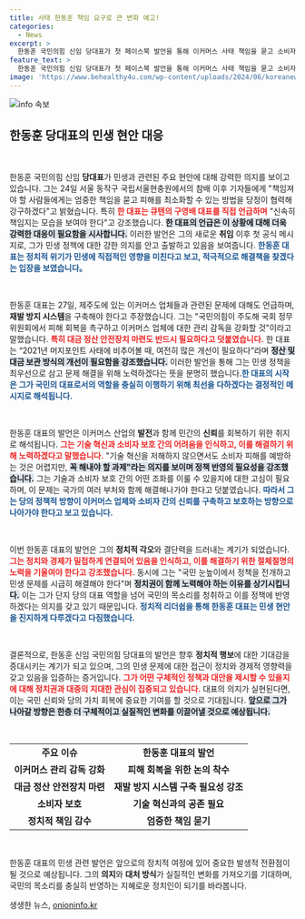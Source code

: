 ```yaml
---
title: 사태 한동훈 책임 요구로 큰 변화 예고!
categories:
  - News
excerpt: >
  한동훈 국민의힘 신임 당대표가 첫 페이스북 발언을 통해 이커머스 사태 책임을 묻고 소비자 보호 시스템 개선을 약속했다. 그는 기술 혁신과 소비자 피해 예방은 어렵지만 반드시 해내야 할 과제라고 강조하며 민생 중심의 정책 실현을 다짐했다. 이 소식이 주목받고 있다!
feature_text: >
  한동훈 국민의힘 신임 당대표가 첫 페이스북 발언을 통해 이커머스 사태 책임을 묻고 소비자 보호 시스템 개선을 약속했다. 그는 기술 혁신과 소비자 피해 예방은 어렵지만 반드시 해내야 할 과제라고 강조하며 민생 중심의 정책 실현을 다짐했다. 이 소식이 주목받고 있다!
image: 'https://www.behealthy4u.com/wp-content/uploads/2024/06/koreanews.jpg'
---
```


<p><img src="https://www.behealthy4u.com/wp-content/uploads/2024/06/koreanews.jpg" alt="info 속보" /></p>

<h2 data-ke-size="size26">한동훈 당대표의 민생 현안 대응</h2>

<p data-ke-size="size16">&nbsp;</p>

<p>한동훈 국민의힘 신임 <b>당대표</b>가 민생과 관련된 주요 현안에 대해 강력한 의지를 보이고 있습니다. 그는 24일 서울 동작구 국립서울현충원에서의 참배 이후 기자들에게 "책임져야 할 사람들에게는 엄중한 책임을 묻고 피해를 최소화할 수 있는 방법을 당정이 협력해 강구하겠다"고 밝혔습니다. 특히 <b><span style="color: #ee2323;">한 대표는 큐텐의 구영배 대표를 직접 언급하며</span></b> "신속히 책임지는 모습을 보여야 한다"고 강조했습니다. <b><span style="background-color: #21538527;">한 대표의 언급은 이 상황에 대해 더욱 강력한 대응이 필요함을 시사합니다.</span></b> 이러한 발언은 그의 새로운 <b>취임</b> 이후 첫 공식 메시지로, 그가 민생 정책에 대한 강한 의지를 안고 출발하고 있음을 보여줍니다. <b><span style="color: #1a5490;">한동훈 대표는 정치적 위기가 민생에 직접적인 영향을 미친다고 보고, 적극적으로 해결책을 찾겠다는 입장을 보였습니다。</span></b> </p>

<p data-ke-size="size16">&nbsp;</p>

<p>한동훈 대표는 27일, 제주도에 있는 이커머스 업체들과 관련된 문제에 대해도 언급하며, <b>재발 방지 시스템</b>을 구축해야 한다고 주장했습니다. 그는 "국민의힘이 주도해 국회 정무위원회에서 피해 회복을 촉구하고 이커머스 업체에 대한 관리 감독을 강화할 것"이라고 말했습니다. <b><span style="color: #ee2323;">특히 대금 정산 안전장치 마련도 반드시 필요하다고 덧붙였습니다.</span></b> 한 대표는 “2021년 머지포인트 사태에 비추어볼 때, 여전히 많은 개선이 필요하다”라며 <b><span style="background-color: #21538527;">정산 및 대금 보관 방식의 개선이 필요함을 강조했습니다.</span></b> 이러한 발언을 통해 그는 민생 정책을 최우선으로 삼고 문제 해결을 위해 노력하겠다는 뜻을 분명히 했습니다.<b><span style="color: #1a5490;">한 대표의 시작은 그가 국민의 대표로서의 역할을 충실히 이행하기 위해 최선을 다하겠다는 결정적인 메시지로 해석됩니다.</span></b></p>

<p data-ke-size="size16">&nbsp;</p>

<p>한동훈 대표의 발언은 이커머스 산업의 <b>발전</b>과 함께 민간의 <b>신뢰</b>를 회복하기 위한 취지로 해석됩니다. <b><span style="color: #ee2323;">그는 기술 혁신과 소비자 보호 간의 어려움을 인식하고, 이를 해결하기 위해 노력하겠다고 말했습니다.</span></b> "기술 혁신을 저해하지 않으면서도 소비자 피해를 예방하는 것은 어렵지만, <b><span style="background-color: #21538527;">꼭 해내야 할 과제"라는 의지를 보이며 정책 반영의 필요성을 강조했습니다.</span></b> 그는 기술과 소비자 보호 간의 어떤 조화를 이룰 수 있을지에 대한 고심이 필요하며, 이 문제는 국가의 여러 부처와 함께 해결해나가야 한다고 덧붙였습니다. <b><span style="color: #1a5490;">따라서 그는 당의 정책적 방향이 이커머스 업체와 소비자 간의 신뢰를 구축하고 보호하는 방향으로 나아가야 한다고 보고 있습니다.</span></b></p>

<p data-ke-size="size16">&nbsp;</p>

<p>이번 한동훈 대표의 발언은 그의 <b>정치적 각오</b>와 결단력을 드러내는 계기가 되었습니다. <b><span style="color: #ee2323;">그는 정치와 경제가 밀접하게 연결되어 있음을 인식하고, 이를 해결하기 위한 절체절명의 노력을 기울여야 한다고 강조했습니다.</span></b> 동시에 그는 "국민 눈높이에서 정책을 전개하고 민생 문제를 시급히 해결해야 한다"며 <b><span style="background-color: #21538527;">정치권이 함께 노력해야 하는 이유를 상기시킵니다.</span></b> 이는 그가 단지 당의 대표 역할을 넘어 국민의 목소리를 청취하고 이를 정책에 반영하겠다는 의지를 갖고 있기 때문입니다. <b><span style="color: #1a5490;">정치적 리더쉽을 통해 한동훈 대표는 민생 현안을 진지하게 다루겠다고 다짐했습니다.</span></b></p>

<p data-ke-size="size16">&nbsp;</p>

<p>결론적으로, 한동훈 신임 국민의힘 당대표의 발언은 향후 <b>정치적 행보</b>에 대한 기대감을 증대시키는 계기가 되고 있으며, 그의 민생 문제에 대한 접근이 정치와 경제적 영향력을 갖고 있음을 입증하는 증거입니다. <b><span style="color: #ee2323;">그가 어떤 구체적인 정책과 대안을 제시할 수 있을지에 대해 정치권과 대중의 지대한 관심이 집중되고 있습니다.</span></b> 대표의 의지가 실현된다면, 이는 국민 신뢰와 당의 가치 회복에 중요한 기여를 할 것으로 기대됩니다. <b><span style="background-color: #21538527;">앞으로 그가 나아갈 방향은 한층 더 구체적이고 실질적인 변화를 이끌어낼 것으로 예상됩니다.</span></b></p>

<p data-ke-size="size16">&nbsp;</p>

<table style="width: 100%; border-collapse: collapse;">
    <tr>
        <td style="text-align: center; height: 17px;"><b>주요 이슈</b></td>
        <td style="text-align: center; height: 17px;"><b>한동훈 대표의 발언</b></td>
    </tr>
    <tr>
        <td style="text-align: center; height: 17px;"><b>이커머스 관리 감독 강화</b></td>
        <td style="text-align: center; height: 17px;"><b>피해 회복을 위한 논의 착수</b></td>
    </tr>
    <tr>
        <td style="text-align: center; height: 17px;"><b>대금 정산 안전장치 마련</b></td>
        <td style="text-align: center; height: 17px;"><b>재발 방지 시스템 구축 필요성 강조</b></td>
    </tr>
    <tr>
        <td style="text-align: center; height: 17px;"><b>소비자 보호</b></td>
        <td style="text-align: center; height: 17px;"><b>기술 혁신과의 공존 필요</b></td>
    </tr>
    <tr>
        <td style="text-align: center; height: 17px;"><b>정치적 책임 감수</b></td>
        <td style="text-align: center; height: 17px;"><b>엄중한 책임 묻기</b></td>
    </tr>
</table>

<p data-ke-size="size16">&nbsp;</p>

<p>한동훈 대표의 민생 관련 발언은 앞으로의 정치적 여정에 있어 중요한 발생적 전환점이 될 것으로 예상됩니다. 그의 <b>의지</b>와 <b>대처 방식</b>가 실질적인 변화를 가져오기를 기대하며, 국민의 목소리를 충실히 반영하는 지혜로운 정치인이 되기를 바라봅니다.</p>
생생한 뉴스, <a href="https://onioninfo.kr" rel="dofollow">onioninfo.kr</a>


